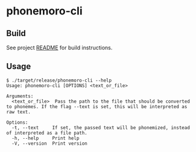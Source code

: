 # phonemoro-cli
## Build
See project [README](../README.md) for build instructions.

## Usage
```shell
$ ./target/release/phonemoro-cli --help
Usage: phonemoro-cli [OPTIONS] <text_or_file>

Arguments:
  <text_or_file>  Pass the path to the file that should be converted to phonemes. If the flag --text is set, this will be interpreted as raw text.

Options:
  -t, --text     If set, the passed text will be phonemized, instead of interpreted as a file path.
  -h, --help     Print help
  -V, --version  Print version
```
